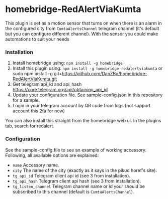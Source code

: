 # homebridge-RedAlertViaKumta

This plugin is set as a motion sensor that turns on when there is an alarm in the configured city from ```CumtaAlertsChannel``` telegram channel (it's default but you can configure different channel).
With the sensor you could make automations to suit your needs


### Installation

1. Install homebridge using: ```npm install -g homebridge```
2. Install this plugin using: ```npm install -g homebridge-redalertviakumta``` or sudo npm install -g git+https://github.com/DanZBo/homebridge-RedAlertViaKumta.git
3. Get telegram api_id and api_hash https://core.telegram.org/api/obtaining_api_id
4. Update your configuration file. See sample-config.json in this repository for a sample.
5. Login in your telegram account by QR code from logs (not support account this 2fa for now)

You can also install this straight from the homebridge web ui.
In the plugins tab, search for redalert.

### Configuration

See the sample-config.file to see an example of working accessory. Following, all available options are explained:

 * ```name``` Accessory name.
 * ```city``` The name of the city (exactly as it says in the pikud horef's site).
 * ```tg_api_id``` Telegram client api id (see 3 from installation).
 * ```tg_api_hash``` Telegram client api hash (see 3 from installation).
 * ```tg_listen_channel``` Telegram channel name or id your should be subscribed to this channel (default is ```CumtaAlertsChannel```).

